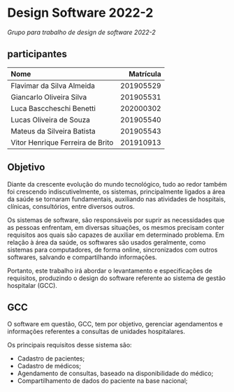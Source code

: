 # Design Software 2022-2
_Grupo para trabalho de design de software 2022-2_
## participantes

|  Nome | Matrícula   |
| :--- | ---: |
| Flavimar da Silva Almeida  | 201905529 |
| Giancarlo Oliveira Silva   | 201905531 |
| Luca Basccheschi Benetti   | 202000302 |
| Lucas Oliveira de Souza    | 201905540 |
| Mateus da Silveira Batista | 201905543 |
| Vitor Henrique Ferreira de Brito | 201910913 |

## Objetivo
   Diante da crescente evolução do mundo tecnológico, tudo ao redor também foi crescendo indiscutivelmente, os sistemas, principalmente ligados a área da saúde se tornaram fundamentais, auxiliando nas atividades de hospitais, clínicas, consultórios, entre diversos outros.
   
   Os sistemas de software, são responsáveis por suprir as necessidades que as pessoas enfrentam, em diversas situações, os mesmos precisam conter requisitos aos quais são capazes de auxiliar em determinado problema. Em relação à área da saúde, os softwares são usados geralmente, como sistemas para computadores, de forma online, sincronizados com outros softwares, salvando e compartilhando informações.
   
   Portanto, este trabalho irá abordar o levantamento e especificações de requisitos, produzindo o design do software referente ao sistema de gestão hospitalar (GCC).

## GCC
O software em questão, GCC, tem por objetivo, gerenciar agendamentos e informações referentes a consultas de unidades hospitalares.

Os principais requisitos desse sistema são:

* Cadastro de pacientes;
* Cadastro de médicos;
* Agendamento de consultas, baseado na disponibilidade do médico;
* Compartilhamento de dados do paciente na base nacional;

